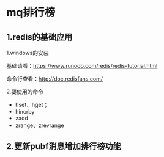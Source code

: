 # mq排行榜

## 1.redis的基础应用

1.windows的安装

基础请看：https://www.runoob.com/redis/redis-tutorial.html

命令行查看：http://doc.redisfans.com/ 

2.要使用的命令

- hset、hget；
- hincrby
- zadd
- zrange、zrevrange

## 2.更新pubf消息增加排行榜功能